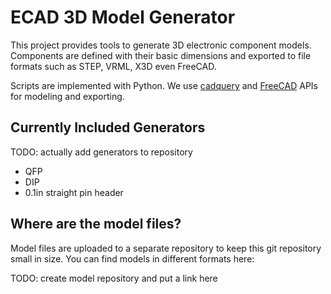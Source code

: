 # ECAD 3D Model Generator

This project provides tools to generate 3D electronic component
models. Components are defined with their basic dimensions and
exported to file formats such as STEP, VRML, X3D even FreeCAD.

Scripts are implemented with Python. We use
[cadquery](https://github.com/dcowden/cadquery) and
[FreeCAD](http://freecadweb.org/) APIs for modeling and exporting.

## Currently Included Generators
TODO: actually add generators to repository
- QFP
- DIP
- 0.1in straight pin header

## Where are the model files?

Model files are uploaded to a separate repository to keep this git
repository small in size. You can find models in different formats here:

TODO: create model repository and put a link here

